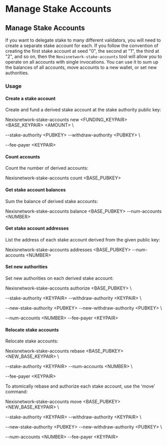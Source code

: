 # Manage Stake Accounts

## Manage Stake Accounts

If you want to delegate stake to many different validators, you will need to create a separate stake account for each. If you follow the convention of creating the first stake account at seed "0", the second at "1", the third at "2", and so on, then the `Nexisnetwork-stake-accounts` tool will allow you to operate on all accounts with single invocations. You can use it to sum up the balances of all accounts, move accounts to a new wallet, or set new authorities.

### Usage

#### Create a stake account

Create and fund a derived stake account at the stake authority public key:

Nexisnetwork-stake-accounts new \<FUNDING\_KEYPAIR> \<BASE\_KEYPAIR> \<AMOUNT> \\

&#x20;   \--stake-authority \<PUBKEY> --withdraw-authority \<PUBKEY> \\

&#x20;   \--fee-payer \<KEYPAIR>

#### Count accounts

Count the number of derived accounts:

Nexisnetwork-stake-accounts count \<BASE\_PUBKEY>

#### Get stake account balances

Sum the balance of derived stake accounts:

Nexisnetwork-stake-accounts balance \<BASE\_PUBKEY> --num-accounts \<NUMBER>

#### Get stake account addresses

List the address of each stake account derived from the given public key:

Nexisnetwork-stake-accounts addresses \<BASE\_PUBKEY> --num-accounts \<NUMBER>

#### Set new authorities

Set new authorities on each derived stake account:

Nexisnetwork-stake-accounts authorize \<BASE\_PUBKEY> \\

&#x20;   \--stake-authority \<KEYPAIR> --withdraw-authority \<KEYPAIR> \\

&#x20;   \--new-stake-authority \<PUBKEY> --new-withdraw-authority \<PUBKEY> \\

&#x20;   \--num-accounts \<NUMBER> --fee-payer \<KEYPAIR>

#### Relocate stake accounts

Relocate stake accounts:

Nexisnetwork-stake-accounts rebase \<BASE\_PUBKEY> \<NEW\_BASE\_KEYPAIR> \\

&#x20;   \--stake-authority \<KEYPAIR> --num-accounts \<NUMBER> \\

&#x20;   \--fee-payer \<KEYPAIR>

To atomically rebase and authorize each stake account, use the 'move' command:

Nexisnetwork-stake-accounts move \<BASE\_PUBKEY> \<NEW\_BASE\_KEYPAIR> \\

&#x20;   \--stake-authority \<KEYPAIR> --withdraw-authority \<KEYPAIR> \\

&#x20;   \--new-stake-authority \<PUBKEY> --new-withdraw-authority \<PUBKEY> \\

&#x20;   \--num-accounts \<NUMBER> --fee-payer \<KEYPAIR>
